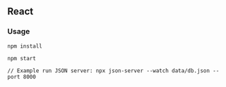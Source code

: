 ## React

### Usage

```
npm install

npm start

// Example run JSON server: npx json-server --watch data/db.json --port 8000

```
